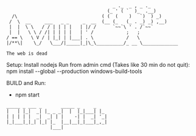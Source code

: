 ```
                                       _ ._  _ , _ ._
                                     (_ ' ( `  )_  .__)
  /\                               ( (  (    )   `)  ) _)
 /  \  __     ___   _ _     _  __  (__ (_   (_ . _) _) ,__)
 |  |  \ \   / / | | | |   | |/ /      `~~`\ ' . /`~~`
 |  |   \ \ / /| | | | |   | ' /            ;   ;
/ == \   \ V / | |_| | |___| . \            /   \ 
|/**\|    \_/   \___/|_____|_|\_\__________/_ __ \_____________

The web is dead
```

Setup:
  Install nodejs
  Run from admin cmd (Takes like 30 min do not quit):
    npm install --global --production windows-build-tools

BUILD and Run:
  - npm start

```
_____ _ ___ _       _____ _     _   
|   | |_|  _| |_ _ _|  |  |_|___| |_ 
| | | | |  _|  _| | |    -| |  _| '_|
|_|___|_|_| |_| |_  |__|__|_|___|_,_|
                |___|    
```            